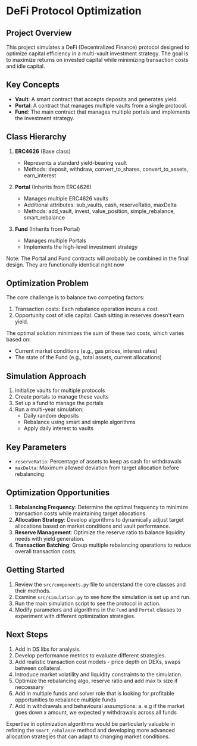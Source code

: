 # DeFi Protocol Optimization

## Project Overview

This project simulates a DeFi (Decentralized Finance) protocol designed to optimize capital efficiency in a multi-vault investment strategy. The goal is to maximize returns on invested capital while minimizing transaction costs and idle capital.

## Key Concepts

- **Vault**: A smart contract that accepts deposits and generates yield.
- **Portal**: A contract that manages multiple vaults from a single protocol.
- **Fund**: The main contract that manages multiple portals and implements the investment strategy.

## Class Hierarchy

1. **ERC4626** (Base class)
   - Represents a standard yield-bearing vault
   - Methods: deposit, withdraw, convert_to_shares, convert_to_assets, earn_interest

2. **Portal** (Inherits from ERC4626)
   - Manages multiple ERC4626 vaults
   - Additional attributes: sub_vaults, cash, reserveRatio, maxDelta
   - Methods: add_vault, invest, value_position, simple_rebalance, smart_rebalance

3. **Fund** (Inherits from Portal)
   - Manages multiple Portals
   - Implements the high-level investment strategy

Note: The Portal and Fund contracts will probably be combined in the final design. They are functionally identical right now

## Optimization Problem

The core challenge is to balance two competing factors:

1. Transaction costs: Each rebalance operation incurs a cost.
2. Opportunity cost of idle capital: Cash sitting in reserves doesn't earn yield.

The optimal solution minimizes the sum of these two costs, which varies based on:
- Current market conditions (e.g., gas prices, interest rates)
- The state of the Fund (e.g., total assets, current allocations)

## Simulation Approach

1. Initialize vaults for multiple protocols
2. Create portals to manage these vaults
3. Set up a fund to manage the portals
4. Run a multi-year simulation:
   - Daily random deposits
   - Rebalance using smart and simple algorithms
   - Apply daily interest to vaults

## Key Parameters

- `reserveRatio`: Percentage of assets to keep as cash for withdrawals
- `maxDelta`: Maximum allowed deviation from target allocation before rebalancing

## Optimization Opportunities

1. **Rebalancing Frequency**: Determine the optimal frequency to minimize transaction costs while maintaining target allocations.
2. **Allocation Strategy**: Develop algorithms to dynamically adjust target allocations based on market conditions and vault performance.
3. **Reserve Management**: Optimize the reserve ratio to balance liquidity needs with yield generation.
4. **Transaction Batching**: Group multiple rebalancing operations to reduce overall transaction costs.

## Getting Started

1. Review the `src/components.py` file to understand the core classes and their methods.
2. Examine `src/simulation.py` to see how the simulation is set up and run.
3. Run the main simulation script to see the protocol in action.
4. Modify parameters and algorithms in the `Fund` and `Portal` classes to experiment with different optimization strategies.

## Next Steps

1. Add in DS libs for analysis.
2. Develop performance metrics to evaluate different strategies.
3. Add realistic transaction cost models - price depth on DEXs, swaps between collateral.
4. Introduce market volatility and liquidity constraints to the simulation.
5. Optimize the rebalancing algo, reserve ratio and add max tx size if neccessary
6. Add in multiple funds and solver role that is looking for profitable opportunities to rebalance multiple funds
7. Add in withdrawals and behavioural assumptions:
    a. e.g if the market goes down x amount, we expected y withdrawals across all funds


Expertise in optimization algorithms would be particularly valuable in refining the `smart_rebalance` method and developing more advanced allocation strategies that can adapt to changing market conditions.